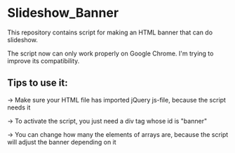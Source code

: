 # Slideshow_Banner
This repository contains script for making an HTML banner that can do slideshow.

The script now can only work properly on Google Chrome. I'm trying to improve its compatibility.

<h2>Tips to use it:</h2>
  <p>->  Make sure your HTML file has imported jQuery js-file, because the script needs it</p>
  <p>->  To activate the script, you just need a div tag whose id is "banner"</p>
  <p>->  You can change how many the elements of arrays are, because the script will adjust the banner depending on it</p>
